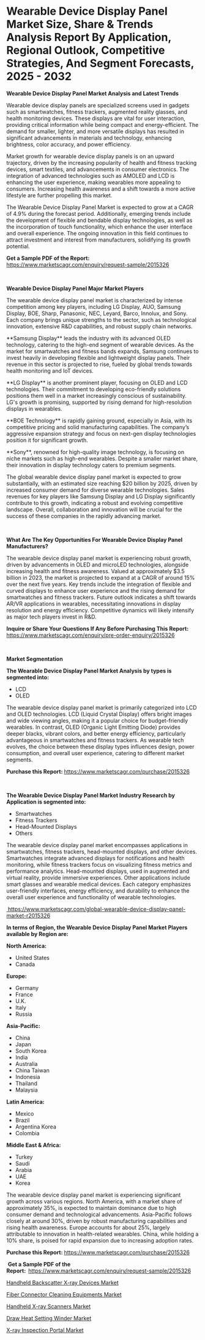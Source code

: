 <p><h1>Wearable Device Display Panel Market Size, Share & Trends Analysis Report By Application, Regional Outlook, Competitive Strategies, And Segment Forecasts, 2025 - 2032</h1></p><p><strong>Wearable Device Display Panel Market Analysis and Latest Trends</strong></p>
<p><p>Wearable device display panels are specialized screens used in gadgets such as smartwatches, fitness trackers, augmented reality glasses, and health monitoring devices. These displays are vital for user interaction, providing critical information while being compact and energy-efficient. The demand for smaller, lighter, and more versatile displays has resulted in significant advancements in materials and technology, enhancing brightness, color accuracy, and power efficiency.</p><p>Market growth for wearable device display panels is on an upward trajectory, driven by the increasing popularity of health and fitness tracking devices, smart textiles, and advancements in consumer electronics. The integration of advanced technologies such as AMOLED and LCD is enhancing the user experience, making wearables more appealing to consumers. Increasing health awareness and a shift towards a more active lifestyle are further propelling this market.</p><p>The Wearable Device Display Panel Market is expected to grow at a CAGR of 4.9% during the forecast period. Additionally, emerging trends include the development of flexible and bendable display technologies, as well as the incorporation of touch functionality, which enhance the user interface and overall experience. The ongoing innovation in this field continues to attract investment and interest from manufacturers, solidifying its growth potential.</p></p>
<p><strong>Get a Sample PDF of the Report:&nbsp;</strong> <a href="https://www.marketscagr.com/enquiry/request-sample/2015326?utm_campaign=3277&utm_medium=2&utm_source=Github&utm_content=ia&utm_term=29032025&utm_id=wearable-device-display-panel">https://www.marketscagr.com/enquiry/request-sample/2015326</a></p>
<p>&nbsp;</p>
<p><strong>Wearable Device Display Panel Major Market Players</strong></p>
<p><p>The wearable device display panel market is characterized by intense competition among key players, including LG Display, AUO, Samsung Display, BOE, Sharp, Panasonic, NEC, Leyard, Barco, Innolux, and Sony. Each company brings unique strengths to the sector, such as technological innovation, extensive R&D capabilities, and robust supply chain networks.</p><p>**Samsung Display** leads the industry with its advanced OLED technology, catering to the high-end segment of wearable devices. As the market for smartwatches and fitness bands expands, Samsung continues to invest heavily in developing flexible and lightweight display panels. Their revenue in this sector is projected to rise, fueled by global trends towards health monitoring and IoT devices.</p><p>**LG Display** is another prominent player, focusing on OLED and LCD technologies. Their commitment to developing eco-friendly solutions positions them well in a market increasingly conscious of sustainability. LG's growth is promising, supported by rising demand for high-resolution displays in wearables.</p><p>**BOE Technology** is rapidly gaining ground, especially in Asia, with its competitive pricing and solid manufacturing capabilities. The company’s aggressive expansion strategy and focus on next-gen display technologies position it for significant growth. </p><p>**Sony**, renowned for high-quality image technology, is focusing on niche markets such as high-end wearables. Despite a smaller market share, their innovation in display technology caters to premium segments.</p><p>The global wearable device display panel market is expected to grow substantially, with an estimated size reaching $20 billion by 2025, driven by increased consumer demand for diverse wearable technologies. Sales revenues for key players like Samsung Display and LG Display significantly contribute to this growth, indicating a robust and evolving competitive landscape. Overall, collaboration and innovation will be crucial for the success of these companies in the rapidly advancing market.</p></p>
<p>&nbsp;</p>
<p><strong>What Are The Key Opportunities For Wearable Device Display Panel Manufacturers?</strong></p>
<p><p>The wearable device display panel market is experiencing robust growth, driven by advancements in OLED and microLED technologies, alongside increasing health and fitness awareness. Valued at approximately $3.5 billion in 2023, the market is projected to expand at a CAGR of around 15% over the next five years. Key trends include the integration of flexible and curved displays to enhance user experience and the rising demand for smartwatches and fitness trackers. Future outlook indicates a shift towards AR/VR applications in wearables, necessitating innovations in display resolution and energy efficiency. Competitive dynamics will likely intensify as major tech players invest in R&D.</p></p>
<p><strong>Inquire or Share Your Questions If Any Before Purchasing This Report:</strong> <a href="https://www.marketscagr.com/enquiry/pre-order-enquiry/2015326?utm_campaign=3277&utm_medium=2&utm_source=Github&utm_content=ia&utm_term=29032025&utm_id=wearable-device-display-panel">https://www.marketscagr.com/enquiry/pre-order-enquiry/2015326</a></p>
<p>&nbsp;</p>
<p><strong>Market Segmentation</strong></p>
<p><strong>The Wearable Device Display Panel Market Analysis by types is segmented into:</strong></p>
<p><ul><li>LCD</li><li>OLED</li></ul></p>
<p><p>The wearable device display panel market is primarily categorized into LCD and OLED technologies. LCD (Liquid Crystal Display) offers bright images and wide viewing angles, making it a popular choice for budget-friendly wearables. In contrast, OLED (Organic Light Emitting Diode) provides deeper blacks, vibrant colors, and better energy efficiency, particularly advantageous in smartwatches and fitness trackers. As wearable tech evolves, the choice between these display types influences design, power consumption, and overall user experience, catering to different market segments.</p></p>
<p><strong>Purchase this Report:&nbsp;</strong><a href="https://www.marketscagr.com/purchase/2015326?utm_campaign=3277&utm_medium=2&utm_source=Github&utm_content=ia&utm_term=29032025&utm_id=wearable-device-display-panel">https://www.marketscagr.com/purchase/2015326</a></p>
<p>&nbsp;</p>
<p><strong>The Wearable Device Display Panel Market Industry Research by Application is segmented into:</strong></p>
<p><ul><li>Smartwatches</li><li>Fitness Trackers</li><li>Head-Mounted Displays</li><li>Others</li></ul></p>
<p><p>The wearable device display panel market encompasses applications in smartwatches, fitness trackers, head-mounted displays, and other devices. Smartwatches integrate advanced displays for notifications and health monitoring, while fitness trackers focus on visualizing fitness metrics and performance analytics. Head-mounted displays, used in augmented and virtual reality, provide immersive experiences. Other applications include smart glasses and wearable medical devices. Each category emphasizes user-friendly interfaces, energy efficiency, and durability to enhance the overall user experience and functionality of wearable technologies.</p></p>
<p><a href="https://www.marketscagr.com/global-wearable-device-display-panel-market-r2015326?utm_campaign=3277&utm_medium=2&utm_source=Github&utm_content=ia&utm_term=29032025&utm_id=wearable-device-display-panel">&nbsp;https://www.marketscagr.com/global-wearable-device-display-panel-market-r2015326</a></p>
<p><strong>In terms of Region, the Wearable Device Display Panel Market Players available by Region are:</strong></p>
<p>
    <p> <strong> North America: </strong>
        <ul>
            <li>United States</li>
            <li>Canada</li>
        </ul>
        </p> 
    <p> <strong> Europe: </strong>
        <ul>
            <li>Germany</li>
            <li>France</li>
            <li>U.K.</li>
            <li>Italy</li>
            <li>Russia</li>
        </ul>
        </p> 
    <p> <strong> Asia-Pacific: </strong>
        <ul>
            <li>China</li>
            <li>Japan</li>
            <li>South Korea</li>
            <li>India</li>
            <li>Australia</li>
            <li>China Taiwan</li>
            <li>Indonesia</li>
            <li>Thailand</li>
            <li>Malaysia</li>
        </ul>
        </p> 
    <p> <strong> Latin America: </strong>
        <ul>
            <li>Mexico</li>
            <li>Brazil</li>
            <li>Argentina Korea</li>
            <li>Colombia</li>
        </ul>
        </p> 
    <p> <strong> Middle East & Africa: </strong>
        <ul>
            <li>Turkey</li>
            <li>Saudi</li>
            <li>Arabia</li>
            <li>UAE</li>
            <li>Korea</li>
        </ul>
    </p>
    </p>
<p><p>The wearable device display panel market is experiencing significant growth across various regions. North America, with a market share of approximately 35%, is expected to maintain dominance due to high consumer demand and technological advancements. Asia-Pacific follows closely at around 30%, driven by robust manufacturing capabilities and rising health awareness. Europe accounts for about 25%, largely attributable to innovation in health-related wearables. China, while holding a 10% share, is poised for rapid expansion due to increasing adoption rates.</p></p>
<p><strong>Purchase this Report: </strong><a href="https://www.marketscagr.com/purchase/2015326?utm_campaign=3277&utm_medium=2&utm_source=Github&utm_content=ia&utm_term=29032025&utm_id=wearable-device-display-panel">https://www.marketscagr.com/purchase/2015326</a></p>
<p>&nbsp;<strong>Get a Sample PDF of the Report:&nbsp;&nbsp;</strong><a href="https://www.marketscagr.com/enquiry/request-sample/2015326?utm_campaign=3277&utm_medium=2&utm_source=Github&utm_content=ia&utm_term=29032025&utm_id=wearable-device-display-panel">https://www.marketscagr.com/enquiry/request-sample/2015326</a></p>
<p><strong></strong></p>
<p><p><a href="https://www.linkedin.com/pulse/recent-analysis-handheld-backscatter-x-ray-devices-market-p8u7f?utm_campaign=3277&utm_medium=2&utm_source=Github&utm_content=ia&utm_term=29032025&utm_id=wearable-device-display-panel">Handheld Backscatter X-ray Devices Market</a></p><p><a href="https://www.linkedin.com/pulse/fiber-connector-cleaning-equipments-market-analysis-report-competitive-kolrf?utm_campaign=3277&utm_medium=2&utm_source=Github&utm_content=ia&utm_term=29032025&utm_id=wearable-device-display-panel">Fiber Connector Cleaning Equipments Market</a></p><p><a href="https://www.linkedin.com/pulse/emerging-handheld-x-ray-scanners-market-opportunities-i2brf?utm_campaign=3277&utm_medium=2&utm_source=Github&utm_content=ia&utm_term=29032025&utm_id=wearable-device-display-panel">Handheld X-ray Scanners Market</a></p><p><a href="https://www.linkedin.com/pulse/current-valuation-of43-cagr-report-provides-thorough-study-draw-wdgrf?utm_campaign=3277&utm_medium=2&utm_source=Github&utm_content=ia&utm_term=29032025&utm_id=wearable-device-display-panel">Draw Heat Setting Winder Market</a></p><p><a href="https://www.linkedin.com/pulse/study-forecastingthe-globalx-ray-inspection-portal-market-xumuf?utm_campaign=3277&utm_medium=2&utm_source=Github&utm_content=ia&utm_term=29032025&utm_id=wearable-device-display-panel">X-ray Inspection Portal Market</a></p></p>